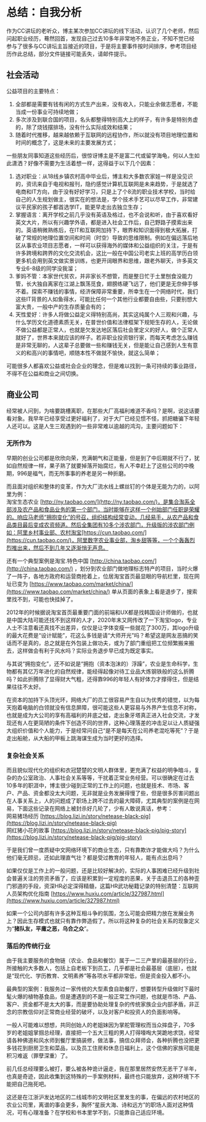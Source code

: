 # 总结：自我分析

作为CC讲坛的老听众，博主某次参加CC讲坛的线下活动，认识了几个老师，然后问起职业经历，蓦然回首，发现自己过去10多年非常地不务正业，不知不觉已经参与了很多与CC讲坛主旨接近的项目，于是将主要事件按时间排序，参考项目经历作此总结，部分文件链接可能丢失，请邮件提示。

## 社会活动

公益项目的主要特点：

1. 全部都是需要有钱有闲的方式生产出来，没有收入，只能业余做志愿者，不能当成一份事业可持续地做；
2. 多次涉及到联合国的项目，名头都整得特别高大上的样子，有许多是特别务虚的，除了烧钱摆排场，没有什么实际成效和结果；
3. 随着时代推移，越来越依赖于互联网的远程协作，所以就没有项目地理位置和时间的概念了，这是未来的主要发展方式；

一些朋友同事知道这些经历后，很惊讶博主是不是富二代或留学海龟，何以人生如此潇洒？好像不需要为生活着想一样，这得益于以下几个因素：

1. 选对职业：从18线乡镇农村高中毕业后，博主和大多数农家娃一样是没见识的，资讯来自于电视和报刊，隐约感觉计算机互联网是未来趋势，于是就选了电商和IT方向，由于没有好好学习，只是上了个8流的职业技术学校，当时给自己的人生规划做主，很实在的想法是，学个技术手艺可以尽早工作，非常建议平民家的孩子都首选学IT，能更早走出去独立生存； 
2. 掌握语言：离开学校之前几乎没有英语及格过，也不会说和听，由于喜欢看好英文大片，所以有兴趣学外语，都是进入社会工作后，自己野路子摸索出来的。英语稍微熟练后，在IT和互联网加持下，眼界和知识面得到极大拓展，打破了常规的地理位置空间和时间（时空）导致的思维限制。例如在偏远落后地区从事农业项目志愿者，一样可以获得海外的媒体和公益组织的关注，于是有许多跨境和跨界的文化交流机会，这比一般在中国公司老实上班的高学历白领更多机会用到英文做实景训练，也更开阔眼界和思维，跟老外聊天，许多英文专业6-8级的同学没我溜； 
3. 爹妈不管：本家世代贫农，并非家长不想管，而是整日忙于土里刨食没能力管，长大独自离家在江湖上飘荡觅食，翅膀练硬飞远了，他们更是无奈伸手够不着。探索不赚钱的事情，经济保障非常重要，所幸生在一个网络时代，我们这些IT背景的人如鱼得水，可能比任何一个其他行业都要自由些，只要别想大富大贵，一般中产的生存质量会有的； 
4. 天性爱好：许多人将做公益定义得特别高尚，其实这纯属个人三观和兴趣，与什么学历文化道德素质无关，在普世价值和法律框架下规矩生存的人，无论做不做公益都是正常人，也就是欠发达地区落后社会里定义的好人，做个正常人就好了，世界本来就应该的样子。若非职业投资银行家，而每天考虑怎么赚钱是非常无聊的，人这辈子总要做一些和赚钱无关，但是能让自己感到人生有意义的和高兴的事情吧，顺随本性不做就不愉快，就这么简单；

可能很多人都喜欢公益或社会企业的理念，但是难以找到一条可持续的事业路径，不得不在公益和商业之间切换。

## 商业公司

经常被人问到，为啥要跳槽离职，在那些大厂高福利难道不香吗？是啊，说这话要看对象。我早年已经享受过更好福利了，对于大厂已经见惯不怪，抓把糖骗下年轻人还可以。这是人生三观遇到的一些非常难以逾越的鸿沟，主要问题如下：  


### 无所作为

早期的创业公司都是欣欣向荣，充满朝气和正能量，但是到了中后期就不行了，犹如自然规律一样，果子熟了就要掉落开始腐烂，有人不幸赶上了这些公司的中晚期，996是福气，而无所事事的养老是另一种折磨。  
  
而且面对组织和整体的变革，作为大厂流水线上螺丝钉的个体是无能为力的，以阿里为例：  
淘宝生态农业 [http://ny.taobao.com/](http://ny.taobao.com/)，是集合淘系全部涉及农产品和食品业务的第一个部门，当时能够在这样一个创始部门任职是荣耀的。响应马老师“拥抱变化”的号召，组织结构经常变动，几经易手，从农产品和食品类目最后变成农资频道。然后全集团有10多个涉农部门，升级版的涉农部门例如：阿里乡村事业部、农村淘宝[https://cun.taobao.com/](https://cun.taobao.com/)，阿里数字农业事业部，淘乡甜等等，一个个轰轰烈烈推出来，然后不到几年又逐渐悄无声息。

还有一个典型案例是淘宝.特色中国 [http://china.taobao.com/](http://china.taobao.com/) ，划分到农业部门做地理标志特产的项目，当时火爆了一阵子，各地方政府和运营商抢着上，位居淘宝首页最显眼的导航栏里，现在网址已变为 [https://www.taobao.com/market/china/](https://www.taobao.com/market/china/) 单从页面的表象上看是退步了，搜索里找不到，可能也快挂掉了。

2012年的时候据说淘宝首页最重要门面的前端和UX都是找韩国设计师做的，也就是中国大陆可能还找不到这样的人才，2020年末又网传改了一下淘宝logo，专业人士不注意看还真找不出差异，仅仅是让字体变瘦一些就花了300万，其logo升级的最大花费是“设计赋能”，花这么多钱是请“大师开光”吗？希望这是网友恶搞的笑话而不是真的，总之就是在外包装上做功夫，或为了部门重组把工位频繁搬来搬去，这样做会有利于风水吗？实际业务退步早已成为既定事实。

与其说“拥抱变化”，还不如说是“拥抱（资本泡沫的）浮躁”，农业是生命科学，生物都有其亿万年进化的自然规律，能经得起像对待工业品大炼钢铁般的这么折腾吗？如此折腾除了显得财大气粗，还得靠996的年轻人有好体力才撑得住，但是结果往往不太好。  
  
在资本的加持下头顶光环，网络大厂的员工很容易产生自以为优秀的错觉，以为每天抱着电脑的白领就没有信息屏障，很可能这些人更容易与外界产生信息不对称，也就是成为大公司的享有高福利的井底之蛙，走出象牙塔真正进入社会交流，才发现还有人在更简陋的条件下创造不同的世界，这种心理落差的冲击足以让人质疑强大组织价值和个人能力，于是经常问自己“是不是每天在公司养老混吃等死”？于是走出船舱，从大船的甲板上跳海谋生成为当时更好的选择。  


### 复杂社会关系

而且貌似现代化的组织和衣冠楚楚的文明人群体里，更充满了权益的明争暗斗，复杂的办公室政治、人事社会关系等等，干扰着正常业务经营。可以很确定在过去10多年的职涯中，博主很少碰到正常的工作上的问题，也就是技术、市场、客户、产品、资金都没太大问题，无非就是业务发展得慢了些，但是很多厉害问题出在人事关系上，人的问题成了职场上跨不过去的最大障碍，尤其典型的案例是在网易，下面这些记录在网络上被封杀好几轮了，少有人敢说真话，参考：  
网易猪场经历 [https://blog.lizi.in/story/netease-black-pig](https://blog.lizi.in/story/netease-black-pig)  
网红猪小花的故事 [https://blog.lizi.in/story/netease-black-pig/pig-story](https://blog.lizi.in/story/netease-black-pig/pig-story)

于是我们曾一度质疑中文网络环境下的商业生态，只有靠欺诈才能做大吗？为什么他们毫无顾忌，还如此理直气壮？都是受过教育的年轻人，能有点出息吗？  
  
如果仅仅是工作上的一般问题，还是比较好解决的，实际的人事困难已经升级到社会普遍关注的劳资矛盾了，应该是积累到一定程度的恶果，关于击退员工的各种歪门邪道的手段，资深HR必定深得精髓，这篇HR武功秘籍记录的特别清楚：互联网人员架构优化指南 [https://www.huxiu.com/article/327987.html](https://www.huxiu.com/article/327987.html)

如果一个公司内部有许多这种互相斗争的氛围，怎么可能会把精力放在发展业务上？因此生存模式也就只有靠作弊造假了。所以将这种复杂的社会关系的现象定义为“**猪队友，平庸之恶，乌合之众**”。



### 落后的传统行业

由于我主要服务的食物链（农业、食品和餐饮）属于一二三产里的最基层的行业，所接触的大多数人，包括上自老板下到员工，几乎都是社会最基层（底层），也就是“现代化、学历教育、文明素养”等各项水平都非常低，但是资金投入都不小。

最典型的案例：我服务过一家传统的大型素食自助餐厅，想要转型升级做时下最时髦火爆的植物基食品，但是遭遇到的不是一般正常工作问题，也就是市场、产品、客户、资金都不是太大的事，而是要协助处理复杂的传统家族企业内部矛盾，非正念的宗教信仰对正常商业经营的破坏，以及对客户和投资人的负面影响等。

一般人可能难以想想，共同创始人的老姐妹因为掌舵管理权而当众摔盘子，70多岁的老姐姐掌掴总经理，直接把一个五大三粗的男人打得嚎啕大哭跪地求饶，经常请各种佛道和风水师到餐厅里搞装修，做法事，搞信众拜师会，各种折腾也没把更多钱花到厨房卫生和菜品，以及员工住房和休息日福利上，这个信佛的家族可能是积习难返（罪孽深重）了。

前几任总经理要么被打，要么被各种诡计逼走，我在那里居然安然无恙干了半年，也真是奇迹，因此收集到这特殊的一手案例材料，最终也只能放弃，这种环境下不能把自己拖死吧。

这还是在江浙沪发达地区的二线城市的文明社区里发生的事，在偏远的农村地区的农业公司里，离谱的事会更多，胸怀“星辰大海、诗和远方”的职场人面对这种情况，可有心理准备？在学校和书本里学不到，只能靠自己适应环境。

